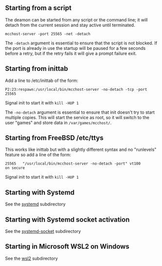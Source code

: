 Starting from a script
---

The deamon can be started from any script or the command line; it will detach from the current session and stay active until terminated.

`mcchost-server -port 25565 -net -detach`

The `-detach` argument is essential to ensure that the script is not blocked. If the port is already in use the startup will be paused for a few seconds before a retry, but if the retry fails it will give a prompt failure exit.


Starting from inittab
---

Add a line to /etc/inittab of the form:

`P2:23:respawn:/usr/local/bin/mcchost-server -no-detach -tcp -port 25565`

Signal init to start it with `kill -HUP 1`

The `-no-detach` argument is essential to ensure that init doesn't try to
start multiple copies. This will start the service as root, so it will
switch to the user "games" and store data in `/var/games/mcchost/`.

Starting from FreeBSD /etc/ttys
---

This works like inittab but with a slightly different syntax and no
"runlevels" feature so add a line of the form:

`25565   "/usr/local/bin/mcchost-server -no-detach -port" vt100       on secure`

Signal init to start it with `kill -HUP 1`

Starting with Systemd
---

See the [systemd](systemd) subdirectory

Starting with Systemd socket activation
---

See the [systemd-socket](systemd-socket) subdirectory

Starting in Microsoft WSL2 on Windows
---

See the [wsl2](wsl2) subdirectory
